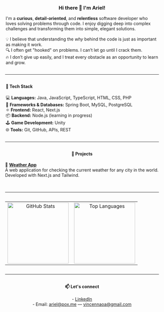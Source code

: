 <div align="center" style="max-width: 700px; margin: auto;">

  <h3>Hi there 👋 I'm Ariel!</h3>

  <p style="max-width: 500px; text-align: left; margin: auto;">
    I'm a <strong>curious</strong>, <strong>detail-oriented</strong>, and <strong>relentless</strong> software developer who loves solving problems through code. I enjoy digging deep into complex challenges and transforming them into simple, elegant solutions.<br><br>
    💡 I believe that understanding the <em>why</em> behind the code is just as important as making it work.<br>
    🔍 I often get "hooked" on problems. I can’t let go until I crack them.<br>
    🔥 I don’t give up easily, and I treat every obstacle as an opportunity to learn and grow.
  </p>

  <hr style="margin: 30px 0; width: 100%;" />

  <div style="max-width: 500px; margin: auto; text-align: left;" align="left">
    <h4>🧰 Tech Stack</h4>
    <ul style="list-style: none; padding-left: 0;">
      <li>💻 <strong>Languages:</strong> Java, JavaScript, TypeScript, HTML, CSS, PHP</li>
      <li>🌱 <strong>Frameworks & Databases:</strong> Spring Boot, MySQL, PostgreSQL</li>
      <li>⚛️ <strong>Frontend:</strong> React, Next.js</li>
      <li>📦 <strong>Backend:</strong> Node.js (learning in progress)</li>
      <li>🕹 <strong>Game Development:</strong> Unity</li>
      <li>🌐 <strong>Tools:</strong> Git, GitHub, APIs, REST</li>
    </ul>
  </div>

  <hr style="margin: 30px 0; width: 100%;" />

  <h4>💼 Projects</h4>

  <div style="max-width: 600px; margin: auto; text-align: left;" align="left">
    <ul style="list-style: none; padding-left: 0;">
      <li>
        🔗 <strong><a href="https://github.com/arielvincennao/weather-app" target="_blank">Weather App</a></strong><br>
        A web application for checking the current weather for any city in the world. Developed with Next.js and Tailwind.
      </li>
      <br>
    </ul>
  </div>

  <hr style="margin: 30px 0; width: 100%;" />

  <table border="0" align="center" style="max-width: 600px; width: 100%; border-collapse: collapse; border: none;">
    <tr>
      <td style="padding-right: 10px; border: none; text-align: center;">
        <img 
          src="https://github-readme-streak-stats.herokuapp.com/?user=arielvincennao&theme=tokyonight&hide_border=true" 
          height="200" 
          alt="GitHub Stats" 
          style="border: 0;" />
      </td>
      <td style="border: none; text-align: center;">
        <img 
          src="https://github-readme-stats.vercel.app/api/top-langs/?username=arielvincennao&theme=tokyonight&show_icons=true&hide_border=true&layout=compact" 
          height="200" 
          alt="Top Languages" 
          style="border: 0;" />
      </td>
    </tr>
  </table>

  <hr style="margin: 30px 0; width: 100%;" />

  <h4>📫 Let's connect</h4>
  <p>
    - <a href="https://www.linkedin.com/in/ariel-vincennao/" target="_blank" rel="noopener noreferrer">LinkedIn</a><br>
    - Email: <a href="mailto:ariel@pox.me">ariel@pox.me</a> — <a href="mailto:vincennaoa@gmail.com">vincennaoa@gmail.com</a>
  </p>

</div>
